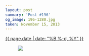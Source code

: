 ```yaml
---
layout: post
summary: 'Post #196'
og_image: 196-1280.jpg
taken: November 15, 2013
---
```


<div class="post">
 <time>
  <a href="/196">
   {{ page.date | date: "%B %-d, %Y" }}
  </a>
 </time>
 <a href="/196">
  <figure data-taken="11/15/2013">
   <img sizes="(min-width: 700px) 50vw, calc(100vw - 2rem)" src="{{ site.assets_url }}/196-640.jpg" srcset="{{ site.assets_url }}/196-1280.jpg 1280w, {{ site.assets_url }}/196-960.jpg 960w, {{ site.assets_url }}/196-640.jpg 640w, {{ site.assets_url }}/196-320.jpg 320w"/>
  </figure>
 </a>
</div>
